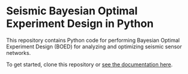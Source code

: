 # Seismic Bayesian Optimal Experiment Design in Python

This repository contains Python code for performing
Bayesian Optimal Experiment Design (BOED)
for analyzing and optimizing seismic sensor networks.

To get started, clone this repository or
[see the documentation here](https://sandialabs.github.io/seismic_boed/source/index.html).
